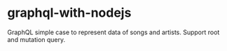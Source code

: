 # graphql-with-nodejs
GraphQL simple case to represent data of songs and artists. Support root and mutation query.
